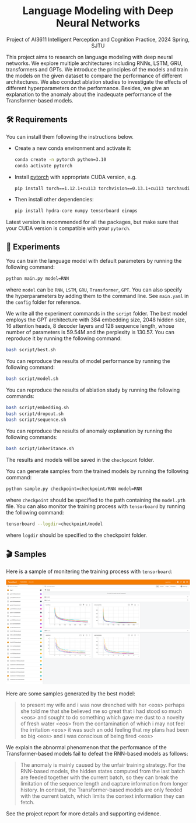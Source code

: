<h1 align="center">
Language Modeling with Deep Neural Networks
</h1>
<p align="center">
    Project of AI3611 Intelligent Perception and Cognition Practice, 2024 Spring, SJTU
</p>

This project aims to research on language modeling with deep neural networks. We explore multiple architectures including RNNs, LSTM, GRU, transformers and GPTs. We introduce the principles of the models and train the models on the given dataset to compare the performance of different architectures. We also conduct ablation studies to investigate the effects of different hyperparameters on the performance. Besides, we give an explanation to the anomaly about the inadequate performance of the Transformer-based models.

## 🛠️ Requirements

You can install them following the instructions below.

* Create a new conda environment and activate it:
  
    ```bash
    conda create -n pytorch python=3.10
    conda activate pytorch
    ```

* Install [pytorch](https://pytorch.org/get-started/previous-versions/) with appropriate CUDA version, e.g.
  
    ```bash
    pip install torch==1.12.1+cu113 torchvision==0.13.1+cu113 torchaudio==0.12.1 --extra-index-url https://download.pytorch.org/whl/cu113
    ```

* Then install other dependencies:
  
    ```bash
    pip install hydra-core numpy tensorboard einops
    ```

Latest version is recommended for all the packages, but make sure that your CUDA version is compatible with your `pytorch`.

## 🚀 Experiments

You can train the language model with default parameters by running the following command:

```bash
python main.py model=RNN
```

where `model` can be `RNN`, `LSTM`, `GRU`, `Transformer`, `GPT`. You can also specify the hyperparameters by adding them to the command line. See `main.yaml` in the `config` folder for reference.

We write all the experiment commands in the `script` folder. The best model employs the GPT architecture with $384$ embedding size, $2048$ hidden size, $16$ attention heads, $8$ decoder layers and $128$ sequence length, whose number of parameters is $59.54\text{M}$ and the perplexity is $130.57$. You can reproduce it by running the following command:

```bash
bash script/best.sh
```

You can reproduce the results of model performance by running the following command:

```bash
bash script/model.sh
```

You can reproduce the results of ablation study by running the following commands:

```bash
bash script/embedding.sh
bash script/dropout.sh
bash script/sequence.sh
```

You can reproduce the results of anomaly explanation by running the following commands:

```bash
bash script/inheritance.sh
```

The results and models will be saved in the `checkpoint` folder.

You can generate samples from the trained models by running the following command:

```bash
python sample.py checkpoint=checkpoint/RNN model=RNN
```

where `checkpoint` should be specified to the path containing the `model.pth` file. You can also monitor the training process with `tensorboard` by running the following command:

```bash
tensorboard --logdir=checkpoint/model
```

where `logdir` should be specified to the checkpoint folder.

## 🎬 Samples

Here is a sample of monitering the training process with `tensorboard`:

![Tensorboard](assets/tensorboard.png)

Here are some samples generated by the best model:

> to present my wife and i was now drenched with her \<eos> perhaps she told me that she believed me so great that i had stood so much \<eos> and sought to do something which gave me dust to a novelty of fresh water \<eos> from the contamination of which i may not feel the irritation \<eos> it was such an odd feeling that my plans had been so big \<eos> and i was conscious of being fired \<eos>

We explain the abnormal phenomenon that the performance of the Transformer-based models fail to defeat the RNN-based models as follows:

> The anomaly is mainly caused by the unfair training strategy. For the RNN-based models, the hidden states computed from the last batch are feeded together with the current batch, so they can break the limitation of the sequence length and capture information from longer history. In contrast, the Transformer-based models are only feeded with the current batch, which limits the context information they can fetch.

See the project report for more details and supporting evidence.